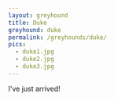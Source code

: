 ```yaml
---
layout: greyhound
title: Duke
greyhound: duke
permalink: /greyhounds/duke/
pics:
  - duke1.jpg
  - duke2.jpg
  - duke3.jpg
---
```


I've just arrived!
